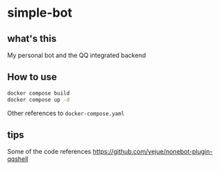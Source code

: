 # simple-bot

## what's this
My personal bot and the QQ integrated backend

## How to use
```bash
docker compose build
docker compose up -d
```
Other references to `docker-compose.yaml`

## tips
Some of the code references https://github.com/yejue/nonebot-plugin-qqshell